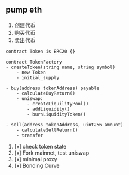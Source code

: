 ## pump eth

1. 创建代币
2. 购买代币
3. 卖出代币

```solidity
contract Token is ERC20 {}

contract TokenFactory
- createToken(string name, string symbol)
    - new Token
    - initial_supply

- buy(address tokenAddress) payable
    - calculateBuyReturn()
    - uniswap:
        - createLiquilityPool()
        - addLiquidity()
        - burnLiquidityToken()

- sell(address tokenAddress, uint256 amount)
    - calculateSellReturn()
    - transfer
```

1. [x] check token state
2. [x] Fork mainnet, test uniswap
3. [x] minimal proxy
4. [x] Bonding Curve
